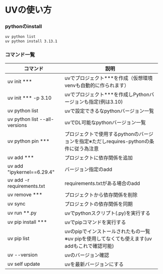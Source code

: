 # UVの使い方

### pythonのinstall
```bash
uv python list
uv python install 3.13.1
```

### コマンド一覧
|コマンド|説明|
|--|--|
|uv init ***|uvでプロジェクト***を作成（仮想環境venvも自動的に作られます）|
|uv init *** -p 3.10|uvでプロジェクト***を作成しPythonバージョンも指定(例は3.10)|
|uv python list|uvで設定できるなpythonバージョン一覧|
|uv python list --all-versions|uvでDL可能なpythonバージョン一覧|
|uv python pin ***|プロジェクトで使用するpythonのバージョンを指定※ただしrequires-pythonの条件に従う為注意|
|uv add ***|プロジェクトに依存関係を追加|
|uv add "ipykernel==6.29.4"|バージョン指定のadd|
|uv add -r requirements.txt|requirements.txtがある場合のadd|
|uv remove ***|プロジェクトから依存関係を削除|
|uv sync|プロジェクトの依存関係を同期|
|uv run **.py|uvでpythonスクリプト(.py)を実行する|
|uv pip install ***|uvでpipコマンドを実行する|
|uv pip list|uvのpipでインストールされたもの一覧 ※uv pipを使用してなくても使えます(uv addもこれで確認可能)|
|uv --version|uvのバージョン確認|
|uv self update|uvを最新バージョンにする|